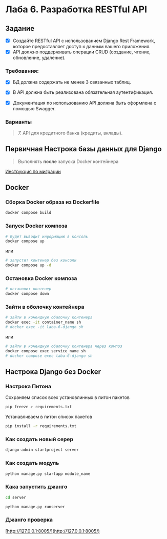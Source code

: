 # Лаба 6. Разработка RESTful API

## Задание

-[x] Создайте RESTful API с использованием Django Rest Framework, которое предоставляет доступ к данным вашего приложения. 
-[x] API должно поддерживать операции CRUD (создание, чтение, обновление, удаление).

### Требования:

- [x] БД должна содержать не менее 3 связанных таблиц.
- [x] В API должна быть реализована обязательная аутентификация. 
- [x] Документация по использованию API должна быть оформлена с помощью Swagger. 


### Варианты

> *7.* API для кредитного банка (кредиты, вклады).

## Первичная Настрока базы данных для Django

> Выполнять **после** запуска Docker контейнера 

[Инструкция по миграции](server/МОГРАЦИЯ.md)

## Docker

### Сборка Docker образа из Dockerfile

```sh
docker compose build
```

### Запуск Docker композа

```sh
# будет выводит информацию в консоль
docker compose up
```

или

```sh
# запустит контенер без консоли
docker compose up -d
```

### Остановка Docker композа

```sh
# остановит контенер
docker compose down
```

### Зайти в оболочку контейнера

```sh
# зайти в комендную обалочку контенера
docker exec -it container_name sh
# docker exec -it laba-6-django sh
```

или

```sh
# зайти в комендную обалочку контенера через композ
docker compose exec service_name sh
# docker compose exec laba-6-django sh
```

## Настрока Django без Docker

### Настрока Питона

Сохраняем список всех установлинных в питон пакетов

```sh
pip freeze > requirements.txt
```

Устанавливаем в питон список пакетов

```sh
pip install -r requirements.txt
```

### Как создать новый серер

```sh
django-admin startproject server 
```

### Как создать модуль

```sh
python manage.py startapp module_name
```

### Кака запустить джанго

```sh
cd server

python manage.py runserver
```

### Джанго проверка

[http://127.0.0.1:8005/](http://127.0.0.1:8005/)

